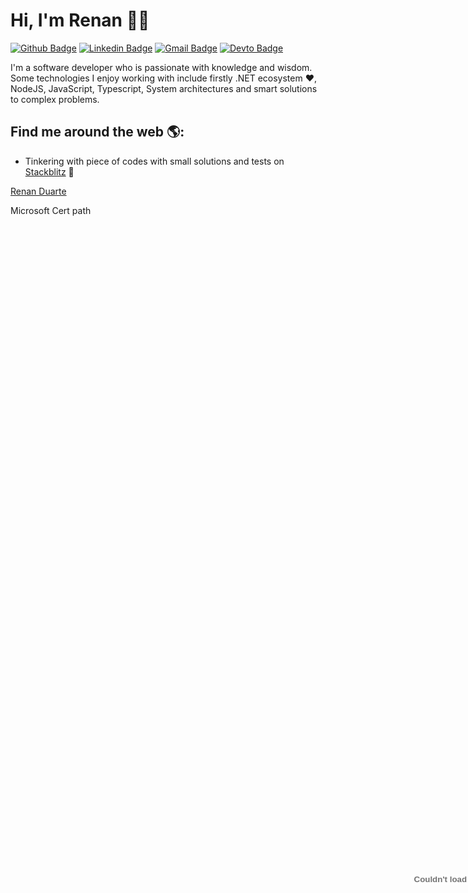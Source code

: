 # Hi, I'm Renan 🧙‍♂️
[![Github Badge](https://img.shields.io/badge/-Github-000?style=flat-square&logo=Github&logoColor=white&link=https://github.com/renanduart3)](https://github.com/renanduart3)
[![Linkedin Badge](https://img.shields.io/badge/-LinkedIn-blue?style=flat-square&logo=Linkedin&logoColor=white&link=https://www.linkedin.com/in/renanduart3/)](https://www.linkedin.com/in/renanduart3/)
[![Gmail Badge](https://img.shields.io/badge/-Gmail-c14438?style=flat-square&logo=Gmail&logoColor=white&link=mailto:renan110306@gmail.com)](mailto:renan110306@gmail.com)
[![Devto Badge](https://img.shields.io/badge/DEV.TO-%230A0A0A.svg?&style=flat-square&logo=dev-dot-to&logoColor=white&link=https://dev.to/renanduart3)](https://dev.to/renanduart3)


I'm a software developer who is passionate with knowledge and wisdom. Some technologies I enjoy working with include firstly  .NET ecosystem ❤, NodeJS, JavaScript, Typescript, System architectures and smart solutions to complex problems.


## Find me around the web 🌎:
- Tinkering with piece of codes with small solutions and tests on <a href="https://stackblitz.com/@renanduart3" target="_blank"> Stackblitz</a> 🏓


<div class="LI-profile-badge"  data-version="v1" data-size="medium" data-locale="en_US" data-type="vertical" data-theme="dark" data-vanity="renanduart3"><a class="LI-simple-link" href='https://br.linkedin.com/in/renanduart3/en-us?trk=profile-badge'>Renan Duarte</a></div>

Microsoft Cert path
<div id="document-container">
    <div id="embed-border" style="visibility: hidden;"></div>
  <embed id="plugin" type="application/x-google-chrome-pdf" src="https://query.prod.cms.rt.microsoft.com/cms/api/am/binary/RE2PjDI" stream-url="chrome-extension://mhjfbmdgcfjbbpaeojofohoefgiehjai/b3a64315-0ffe-4a1b-b2e8-4c75e1d76174" headers="AppEx-Activity-Id: 3394b44d-31d9-42b6-8e98-00c4fff77097
Cache-Control: public, must-revalidate, max-age=10921
Content-Disposition: inline; filename=MSFT-CertPoster_design_010721_v5.pdf
Content-Length: 254950
Content-Type: application/pdf
Date: Mon, 01 Feb 2021 18:24:49 GMT
ETag: W/&quot;86&quot;
Last-Modified: Mon, 11 Jan 2021 05:06:41 GMT
MS-CV: 7qjQQedBWkqWtD5+AGV5Eg.0
X-CMS-Alias: default
X-CMS-DocumentId: RE2PjDI
X-CMS-ExecutionTimeInMilliseconds: 66
X-CMS-ServiceLocation: eastus:1
X-CMS-State: Published
X-CMS-Tenant: am
X-CMS-Type: binary
X-CMS-Version: 42
X-Frame-Options: deny
X-Trace-Context: {&quot;ActivityId&quot;:&quot;3394b44d-31d9-42b6-8e98-00c4fff77097&quot;}
" background-color="0xFFE6E6E6" first-page-separator="4" style="position: relative !important; top: 41px; min-height: calc(100% - 41px);" javascript="allow" stream_timestamp="250199721395" embed-top-offset="41" width="1423" height="2014" full-frame="" class="" data-docheight="3178" data-docwidth="2250">
</div>
